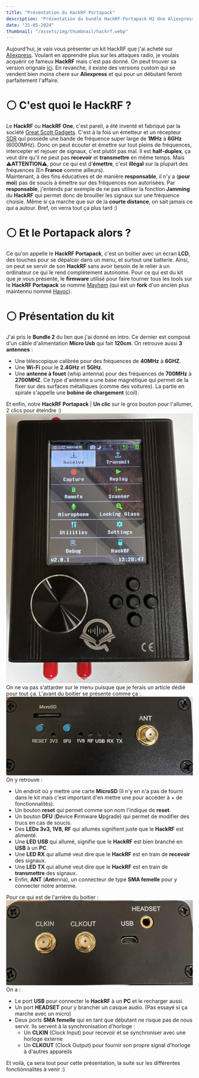 ```yaml
---
title: "Présentation du HackRF Portapack"
description: "Présentation du bundle HackRF-Portapack H2 One Aliexpress avec le firmware Mayhem"
date: "21-05-2024"
thumbnail: "/assets/img/thumbnail/hackrf.webp"
---
```

Aujourd'hui, je vais vous présenter un kit HackRF que j'ai acheté sur [Aliexpress](https://fr.aliexpress.com/item/4000247041639.html?spm=a2g0o.order_list.order_list_main.4.4c3f5e5bxHkKxh&gatewayAdapt=glo2fra).
Voulant en apprendre plus sur les attaques radio, je voulais acquérir ce fameux **HackRF** mais c'est pas donné. On peut trouver sa version orignale [ici](https://www.passion-radio.fr/emetteur-sdr/hackrf-sdr-75.html).
En revanche, il existe des versions custom qui se vendent bien moins chere sur **Aliexpress** et qui pour un débutant feront parfaitement l'affaire. 


# ⚪️ C'est quoi le HackRF ? 
Le **HackRF** ou **HackRF One**, c'est pareil, a été inventé et fabriqué par la société [Great Scott Gadgets](https://greatscottgadgets.com/). 
C'est à la fois un émetteur et un récepteur [SDR](/Mini-cours/SDR/sdr.html) qui possède une bande de fréquence super large de **1MHz** à **6GHz** (6000MHz). 
Donc on peut écouter et émettre sur tout pleins de fréquences, intercepter et rejouer de signaux, c'est plutôt pas mal. Il est **half-duplex**, ça veut dire qu'il ne peut pas **recevoir** et **transmettre** en même temps. 
Mais ⚠️**ATTENTION**⚠️, pour ce qui est d'**émettre**, c'est **illégal** sur la plupart des fréquences (En **France** comme ailleurs).  
Maintenant, à des fins éducatives et de manière **responsable**, il n'y a (**pour moi**) pas de soucis à émettre sur des fréquences non autorisées. Par **responsable**, j'entends par exemple de ne pas utiliser la fonction **Jamming** du **HackRF** qui permet donc de brouiller les signaux sur une fréquence choisie. Même si ça marche que sur de la **courte distance**, on sait jamais ce qui a autour. Bref, on verra tout ça plus tard :) 

# ⚪️ Et le Portapack alors ? 
Ce qu'on appelle le **HackRF Portapack**, c'est un boitier avec un écran **LCD**, des touches pour se dépalcer dans un menu, et surtout une batterie.  Ainsi, on peut se servir de son **HackRF** sans avoir besoin de le relier à un ordinateur ce qui le rend complètement autonome. Pour ce qui est du kit que je vous présente, le **firmware** utilisé pour faire tourner tous les tools sur le **HackRF Portapack** se nomme [Mayhem](https://github.com/portapack-mayhem/mayhem-firmware) (qui est un **fork** d'un ancien plus maintennu nommé [Havoc](https://github.com/furrtek/portapack-havoc/)).

# ⚪️ Présentation du kit
J'ai pris le **Bundle 2** du lien que j'ai donné en intro. Ce dernier est composé d'un câble d'alimentation **Micro Usb** qui fait **120cm**. 
On retrouve aussi **3 antennes** : 
- Une télescopique calibrée pour des fréquences de **40MHz** à **6GHZ**.
- Une **Wi-Fi** pour le **2.4GHz** et **5GHz**.
- Une **antenne à fouet** (whip antenna) pour des fréquences de **700MHz** à **2700MHZ**. Ce type d'antenne a une base magnétique qui permet de la fixer sur des surfaces métalliques (comme des voitures). La partie en spirale s'appelle une **bobine de chargement** (coil). 

Et enfin, notre **HackRF Portapack** | **Un clic** sur le gros bouton pour l'allumer, 2 clics pour éteindre :)
![image](../../../assets/img/pages/radio/hackrf/presentation/top.JPEG)
On ne va pas s'attarder sur le menu puisque que je ferais un article dédié pour tout ça. 
L'avant du boitier se présente comme ça : 
![image](../../../assets/img/pages/radio/hackrf/presentation/front.JPEG)
On y retrouve : 
- Un endroit où y mettre une carte **MicroSD** (Il n'y en n'a pas de fourni dans le kit mais c'est important d'en mettre une pour accéder à + de fonctionnalités).
- Un bouton **reset** qui permet comme son nom l'indique de **reset**. 
- Un bouton **DFU** (**D**evice **F**irmware **U**pgrade) qui permet de modifier des trucs en cas de soucis. 
- Des **LEDs 3v3, 1V8, RF** qui allumés signifient juste que le **HackRF** est alimenté.
- Une **LED USB** qui allumé, signifie que le **HackRF** est bien branché en **USB** à un **PC**.
- Une **LED RX** qui allumé veut dire que le **HackRF** est en train de **recevoir** des signaux. 
- Une **LED TX** qui allumé veut dire que le **HackRF** est en train de **transmettre** des signaux. 
- Enfin, **ANT** (**Ant**enna), un connecteur de type **SMA femelle** pour y connecter notre antenne.

Pour ce qui est de l'arrière du boitier : 
![image](../../../assets/img/pages/radio/hackrf/presentation/back.JPEG)
On a : 
- Le port **USB** pour connecter le **HackRF** à un **PC** et le recharger aussi.
- Un port **HEADSET** pour y brancher un casque audio. (Pas essayé si ça marche avec un micro)
- Deux ports **SMA femelle** qui en tant que débutant ne risque pas de nous servir. Ils servent à la synchronisation d'horloge : 
  - Un **CLKIN** (Clock Input) pour recevoir et se synchroniser avec une horloge externe
  - Un **CLKOUT** (Clock Output) pour fournir son propre signal d'horloge à d'autres appareils

Et voilà, ça sera tout pour cette présentation, la suite sur les différentes fonctionnalités à venir :) 